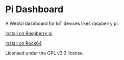 # Pi Dashboard
A WebUI dashboard for IoT devices likes raspberry pi.

[Install on Raspberry pi](http://ee-fans.com/?p=44)

[Install on Rock64](http://ee-fans.com/how-to-deploy-pi-dashboard-on-rock64/)

Licensed under the GPL v3.0 license.
